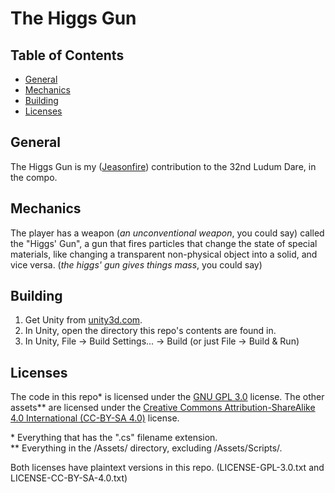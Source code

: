 The Higgs Gun
=============

Table of Contents
-----------------
* [General](#general)
* [Mechanics](#mechanics)
* [Building](#building)
* [Licenses](#licenses)

General
-------
The Higgs Gun is my ([Jeasonfire](https://jeasonfire.github.io/)) contribution to the 32nd Ludum Dare, in the compo.

Mechanics
---------
The player has a weapon (_an unconventional weapon_, you could say) called the "Higgs' Gun", a gun that fires particles that change the state of special materials, like changing a transparent non-physical object into a solid, and vice versa. (_the higgs' gun gives things mass_, you could say)

Building
--------
1. Get Unity from [unity3d.com](https://unity3d.com).
2. In Unity, open the directory this repo's contents are found in.
3. In Unity, File -> Build Settings... -> Build (or just File -> Build & Run)

Licenses
--------
The code in this repo\*  is licensed under the [GNU GPL 3.0](https://www.gnu.org/licenses/gpl-3.0.html) license. The other assets\*\* are licensed under the [Creative Commons Attribution-ShareAlike 4.0 International (CC-BY-SA 4.0)](https://creativecommons.org/licenses/by-sa/4.0/) license.

\* Everything that has the ".cs" filename extension.  
\*\* Everything in the /Assets/ directory, excluding /Assets/Scripts/.

Both licenses have plaintext versions in this repo. (LICENSE-GPL-3.0.txt and LICENSE-CC-BY-SA-4.0.txt)
